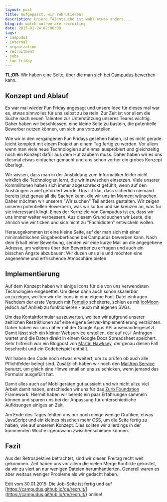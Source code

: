 ```yaml
---
layout: post
title: Aufgepasst, wir rekrutieren!
description: Unsere Talentsuche ist wohl etwas anders...
blog-id: watch-out-we-are-recruiting
date: 2015-01-24 02:06:00
tags:
- campudus
- internal
- organization
- recruitment
- jobs
- fun friday
---
```

**TL;DR:** Wir haben eine Seite, über die man sich [bei Campudus bewerben](https://campudus.github.io/de/recruit/) kann.

## Konzept und Ablauf
Es war mal wieder Fun Friday angesagt und unsere Idee für dieses mal war es, etwas sinnvolles für uns selbst zu basteln. Zur Zeit ist vor allem die Suche nach neuen Talenten zur Unterstützung unseres Teams wichtig. Daher haben wir beschlossen, eine kleine Seite zu basteln, die potentielle Bewerber nutzen können, um sich uns vorzustellen.

Wie wir in den vergangenen Fun Fridays gesehen haben, ist es nicht gerade leicht komplett mit einem Projekt an einem Tag fertig zu werden. Vor allem wenn man viele neue Technologien auf einmal ausprobiert und gleichzeitig noch ein Konzept dafür aus dem Hut zaubern muss. Daher haben wir es uns diesmal etwas einfacher gemacht und uns schon vorher ein grobes Konzept überlegt.

Wir wissen, dass man in der Ausbildung zum Informatiker leider nicht wirklich die Technologien lernt, die wir inzwischen einsetzen. Viele unserer Kommilitonen haben sich immer abgeschreckt gefühlt, wenn auf den Aushängen zuviel gefordert wurde. Uns ist klar, dass sicherlich niemand bereits jetzt genau all die Sachen kann, die wir uns im Moment wünschen. Daher möchten wir unseren "Wir suchen" Teil anders gestalten. Wir zeigen unseren potentiellen Bewerbern, was wir so tun und sie kreuzen an, was für sie interessant klingt. Eines der Kernziele von Campudus ist es, dass wir uns immer weiter verbessern. Aus diesem Grund suchen wir Leute, die ähnlich wie wir ticken und sich nicht zu "Fachidioten" entwickeln wollen.

Herausgekommen ist eine kleine Seite, auf der man sich mit einer minimalistischen Eingabeoberfläche bei Campudus bewerben kann. Nach dem Erhalt einer Bewerbung, senden wir eine kurze Mail an die angegebene Adresse, um weiteres über den Bewerber zu erfragen und auch ein bisschen Ängste abzubauen: Wir duzen uns alle und möchten eine angenehme und erfrischende Atmosphäre bieten.

## Implementierung
Auf dem Konzept haben wir einige Icons für die von uns verwendeten Technologien eingebettet. Um diese dann auch schön skalierbar anzuzeigen, wollten wir die Icons in eine eigene Font-Datei eintragen. Nachdem der erste Versuch mit [Fontello](http://fontello.com/) scheiterte, schien es mit [IcoMoon](https://icomoon.io/app/) jedoch auf Anhieb zu funktionieren - auch mit eigenen SVGs.

Um das Kontaktformular auszuwerten, wollten wir aufgrund unserer zeitlichen Restriktionen auf eine eigene Server-Implementierung verzichten. Daher haben wir uns näher mit der Google Apps API auseinandergesetzt. Damit lässt sich ein kleiner Webservice erstellen, der auf `POST` Anfragen wartet und die Daten direkt in einem Google Docs Spreadsheet speichert. Sehr hilfreich war ein Blogpost von [Martin Hawksey](https://mashe.hawksey.info/2014/07/google-sheets-as-a-database-insert-with-apps-script-using-postget-methods-with-ajax-example/), der genau diesen Fall beschreibt und ein Codebeispiel enthält.

Wir haben den Code noch etwas erweitert, um zu prüfen ob auch alle Pflichtfelder belegt sind. Zusätzlich haben wir noch den [MailApp Service](https://developers.google.com/apps-script/reference/mail/mail-app) benutzt, um gleich eine Hinweismail an uns zu schicken, wenn jemand das Formular ausgefüllt hat.

Damit alles auch auf Mobilgeräten gut aussieht und wir nicht allzu viel Arbeit damit haben, entschieden wir uns für das [Zurb Foundation](http://foundation.zurb.com/) Framework. Hiermit haben wir bereits ein paar Erfahrungen sammeln können und sparen uns bei der Anpassung für unterschiedliche Auflösungen einiges an Zeit.

Am Ende des Tages fehlten uns nur noch einige wenige Grafiken, etwas JavaScript und ein kleines bisschen mehr CSS, um die Seite fertig zu haben, wie auf unserem Konzept. Dies sollten wir allerdings in der kommenden Woche irgendwann zwischenschieben können.

## Fazit
Aus der Retrospektive betrachtet, sind wir diesen Freitag recht weit gekommen. Zeit haben uns vor allem die vielen Merge Konflikte gekostet, da wir zu viert an nur wenigen Dateien herumhantierten. Generell waren es aber weitaus weniger Probleme als wir gedacht haben.

Edit vom 30.01.2015: Die Job-Seite ist fertig und auf [https://campudus.github.io/de/recruit/](https://campudus.github.io/de/recruit/) online!
